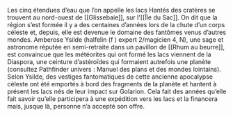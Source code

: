 Les cinq étendues d’eau que l’on appelle les lacs Hantés des cratères se trouvent au nord-ouest de [[Glissebaie]], sur l'[[Île du Sac]]. On dit que la région s’est formée il y a des centaines d’années lors de la chute d’un corps céleste et, depuis, elle est devenue le domaine des fantômes venus d’autres mondes.
Amberose Ysilde (halfelin (f ) expert 2/magicien 4, N), une sage et astronome réputée en semi-retraite dans un pavillon de [[Rhum au beurre]], est convaincue que les météorites qui ont formé les lacs viennent de la Diaspora, une ceinture d’astéroïdes qui formaient autrefois une planète (consultez Pathfinder univers : Manuel des plans et des mondes lointains). Selon Ysilde, des vestiges fantomatiques de cette ancienne apocalypse céleste ont été emportés à bord des fragments de la planète et hantent à présent les lacs nés de leur impact sur Golarion. Cela fait des années qu’elle fait savoir qu’elle participera à une
expédition vers les lacs et la financera mais, jusque là, personne n’a accepté son offre.